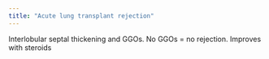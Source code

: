 ```yaml
---
title: "Acute lung transplant rejection"
---
```

Interlobular septal thickening and GGOs. No GGOs = no rejection. Improves with steroids

